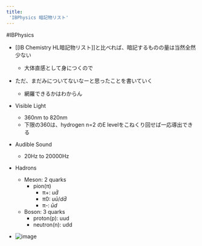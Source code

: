 ```yaml
---
title:
 'IBPhysics 暗記物リスト'
---
```


#IBPhysics
- [[IB Chemistry HL暗記物リスト]]と比べれば、暗記するものの量は当然全然少ない
    - 大体直感として身につくので
- ただ、まだみについてないなーと思ったことを書いていく
    - 網羅できるかはわからん

- Visible Light
    - 360nm to 820nm
    - 下限の360は、hydrogen n=2 のE levelをこねくり回せば一応導出できる
- Audible Sound
    - 20Hz to 20000Hz

- Hadrons
    - Meson: 2 quarks
        - pion(π)
            - π+: $u\bar{d}$
            - π0: $u\bar{u}$/$d\bar{d}$
            - π-: $\bar{u}d$
    - Boson: 3 quarks
        - proton(p): uud
        - neutron(n): udd


- ![image](https://gyazo.com/f72e5015caf7b832fc7cba88682d9731/thumb/1000)
